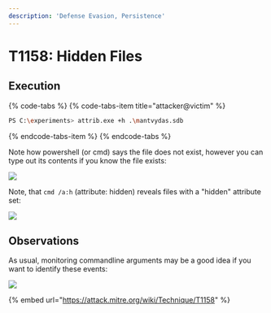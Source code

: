 ```yaml
---
description: 'Defense Evasion, Persistence'
---
```


# T1158: Hidden Files

## Execution

{% code-tabs %}
{% code-tabs-item title="attacker@victim" %}
```bash
PS C:\experiments> attrib.exe +h .\mantvydas.sdb
```
{% endcode-tabs-item %}
{% endcode-tabs %}

Note how powershell \(or cmd\) says the file does not exist, however you can type out its contents if you know the file exists:

![](../.gitbook/assets/attrib-nofile.png)

Note, that `cmd /a:h` \(attribute: hidden\) reveals files with a "hidden" attribute set:

![](../.gitbook/assets/attrib-reveal.png)

## Observations

As usual, monitoring commandline arguments may be a good idea if you want to identify these events:

![](../.gitbook/assets/attrib-set.png)

{% embed url="https://attack.mitre.org/wiki/Technique/T1158" %}



